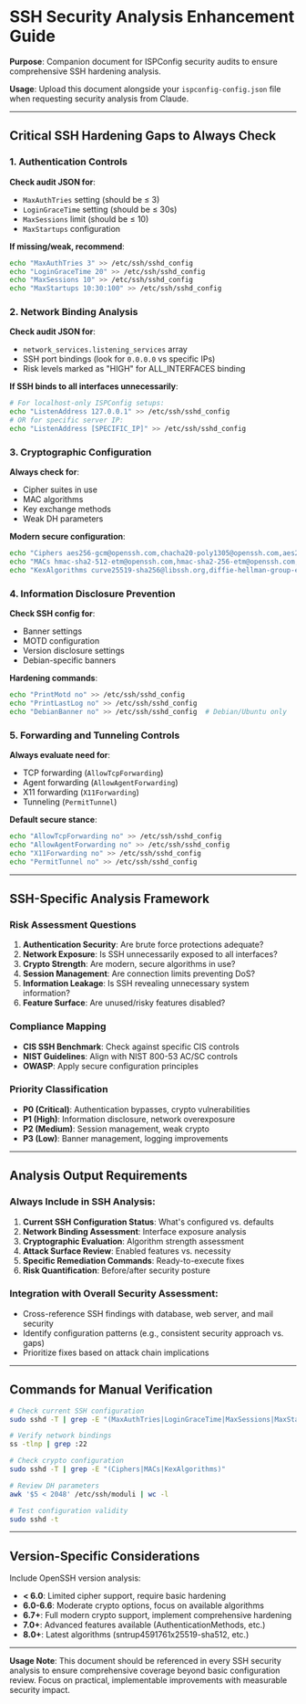 # SSH Security Analysis Enhancement Guide

**Purpose**: Companion document for ISPConfig security audits to ensure comprehensive SSH hardening analysis.

**Usage**: Upload this document alongside your `ispconfig-config.json` file when requesting security analysis from Claude.

---

## Critical SSH Hardening Gaps to Always Check

### 1. Authentication Controls
**Check audit JSON for**:
- `MaxAuthTries` setting (should be ≤ 3)
- `LoginGraceTime` setting (should be ≤ 30s)
- `MaxSessions` limit (should be ≤ 10)
- `MaxStartups` configuration

**If missing/weak, recommend**:
```bash
echo "MaxAuthTries 3" >> /etc/ssh/sshd_config
echo "LoginGraceTime 20" >> /etc/ssh/sshd_config
echo "MaxSessions 10" >> /etc/ssh/sshd_config
echo "MaxStartups 10:30:100" >> /etc/ssh/sshd_config
```

### 2. Network Binding Analysis
**Check audit JSON for**:
- `network_services.listening_services` array
- SSH port bindings (look for `0.0.0.0` vs specific IPs)
- Risk levels marked as "HIGH" for ALL_INTERFACES binding

**If SSH binds to all interfaces unnecessarily**:
```bash
# For localhost-only ISPConfig setups:
echo "ListenAddress 127.0.0.1" >> /etc/ssh/sshd_config
# OR for specific server IP:
echo "ListenAddress [SPECIFIC_IP]" >> /etc/ssh/sshd_config
```

### 3. Cryptographic Configuration
**Always check for**:
- Cipher suites in use
- MAC algorithms
- Key exchange methods
- Weak DH parameters

**Modern secure configuration**:
```bash
echo "Ciphers aes256-gcm@openssh.com,chacha20-poly1305@openssh.com,aes256-ctr,aes192-ctr,aes128-ctr" >> /etc/ssh/sshd_config
echo "MACs hmac-sha2-512-etm@openssh.com,hmac-sha2-256-etm@openssh.com,hmac-sha2-512,hmac-sha2-256" >> /etc/ssh/sshd_config
echo "KexAlgorithms curve25519-sha256@libssh.org,diffie-hellman-group-exchange-sha256" >> /etc/ssh/sshd_config
```

### 4. Information Disclosure Prevention
**Check SSH config for**:
- Banner settings
- MOTD configuration
- Version disclosure settings
- Debian-specific banners

**Hardening commands**:
```bash
echo "PrintMotd no" >> /etc/ssh/sshd_config
echo "PrintLastLog no" >> /etc/ssh/sshd_config
echo "DebianBanner no" >> /etc/ssh/sshd_config  # Debian/Ubuntu only
```

### 5. Forwarding and Tunneling Controls
**Always evaluate need for**:
- TCP forwarding (`AllowTcpForwarding`)
- Agent forwarding (`AllowAgentForwarding`)
- X11 forwarding (`X11Forwarding`)
- Tunneling (`PermitTunnel`)

**Default secure stance**:
```bash
echo "AllowTcpForwarding no" >> /etc/ssh/sshd_config
echo "AllowAgentForwarding no" >> /etc/ssh/sshd_config
echo "X11Forwarding no" >> /etc/ssh/sshd_config
echo "PermitTunnel no" >> /etc/ssh/sshd_config
```

---

## SSH-Specific Analysis Framework

### Risk Assessment Questions
1. **Authentication Security**: Are brute force protections adequate?
2. **Network Exposure**: Is SSH unnecessarily exposed to all interfaces?
3. **Crypto Strength**: Are modern, secure algorithms in use?
4. **Session Management**: Are connection limits preventing DoS?
5. **Information Leakage**: Is SSH revealing unnecessary system information?
6. **Feature Surface**: Are unused/risky features disabled?

### Compliance Mapping
- **CIS SSH Benchmark**: Check against specific CIS controls
- **NIST Guidelines**: Align with NIST 800-53 AC/SC controls
- **OWASP**: Apply secure configuration principles

### Priority Classification
- **P0 (Critical)**: Authentication bypasses, crypto vulnerabilities
- **P1 (High)**: Information disclosure, network overexposure  
- **P2 (Medium)**: Session management, weak crypto
- **P3 (Low)**: Banner management, logging improvements

---

## Analysis Output Requirements

### Always Include in SSH Analysis:
1. **Current SSH Configuration Status**: What's configured vs. defaults
2. **Network Binding Assessment**: Interface exposure analysis
3. **Cryptographic Evaluation**: Algorithm strength assessment
4. **Attack Surface Review**: Enabled features vs. necessity
5. **Specific Remediation Commands**: Ready-to-execute fixes
6. **Risk Quantification**: Before/after security posture

### Integration with Overall Security Assessment:
- Cross-reference SSH findings with database, web server, and mail security
- Identify configuration patterns (e.g., consistent security approach vs. gaps)
- Prioritize fixes based on attack chain implications

---

## Commands for Manual Verification

```bash
# Check current SSH configuration
sudo sshd -T | grep -E "(MaxAuthTries|LoginGraceTime|MaxSessions|MaxStartups|AllowTcp|AllowAgent|X11Forward)"

# Verify network bindings
ss -tlnp | grep :22

# Check crypto configuration  
sudo sshd -T | grep -E "(Ciphers|MACs|KexAlgorithms)"

# Review DH parameters
awk '$5 < 2048' /etc/ssh/moduli | wc -l

# Test configuration validity
sudo sshd -t
```

---

## Version-Specific Considerations

Include OpenSSH version analysis:
- **< 6.0**: Limited cipher support, require basic hardening
- **6.0-6.6**: Moderate crypto options, focus on available algorithms  
- **6.7+**: Full modern crypto support, implement comprehensive hardening
- **7.0+**: Advanced features available (AuthenticationMethods, etc.)
- **8.0+**: Latest algorithms (sntrup4591761x25519-sha512, etc.)

---

**Usage Note**: This document should be referenced in every SSH security analysis to ensure comprehensive coverage beyond basic configuration review. Focus on practical, implementable improvements with measurable security impact.